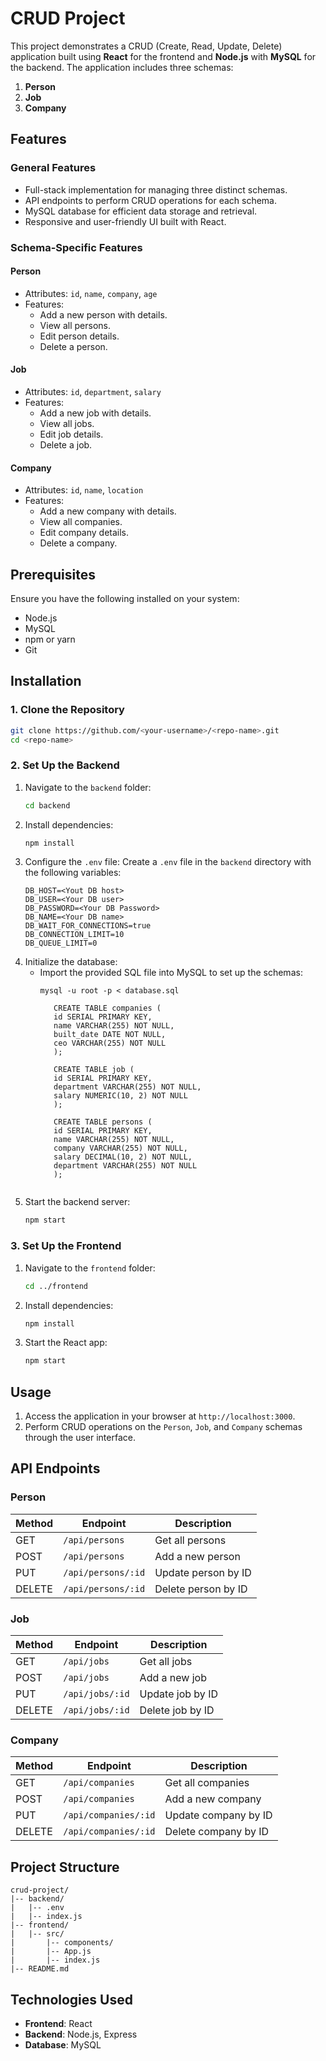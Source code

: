 # CRUD Project

This project demonstrates a CRUD (Create, Read, Update, Delete) application built using **React** for the frontend and **Node.js** with **MySQL** for the backend. The application includes three schemas:

1. **Person**
2. **Job**
3. **Company**

## Features

### General Features
- Full-stack implementation for managing three distinct schemas.
- API endpoints to perform CRUD operations for each schema.
- MySQL database for efficient data storage and retrieval.
- Responsive and user-friendly UI built with React.

### Schema-Specific Features

#### Person
- Attributes: `id`, `name`, `company`, `age`
- Features:
  - Add a new person with details.
  - View all persons.
  - Edit person details.
  - Delete a person.

#### Job
- Attributes: `id`, `department`, `salary`
- Features:
  - Add a new job with details.
  - View all jobs.
  - Edit job details.
  - Delete a job.

#### Company
- Attributes: `id`, `name`, `location`
- Features:
  - Add a new company with details.
  - View all companies.
  - Edit company details.
  - Delete a company.

## Prerequisites

Ensure you have the following installed on your system:

- Node.js
- MySQL
- npm or yarn
- Git

## Installation

### 1. Clone the Repository
```bash
git clone https://github.com/<your-username>/<repo-name>.git
cd <repo-name>
```

### 2. Set Up the Backend

1. Navigate to the `backend` folder:
   ```bash
   cd backend
   ```
2. Install dependencies:
   ```bash
   npm install
   ```
3. Configure the `.env` file:
   Create a `.env` file in the `backend` directory with the following variables:
   ```env
   DB_HOST=<Yout DB host>
   DB_USER=<Your DB user>
   DB_PASSWORD=<Your DB Password>
   DB_NAME=<Your DB name>
   DB_WAIT_FOR_CONNECTIONS=true
   DB_CONNECTION_LIMIT=10
   DB_QUEUE_LIMIT=0
   ```
4. Initialize the database:
   - Import the provided SQL file into MySQL to set up the schemas:
     ```
     mysql -u root -p < database.sql
     
        CREATE TABLE companies (
        id SERIAL PRIMARY KEY,
        name VARCHAR(255) NOT NULL,
        built_date DATE NOT NULL,
        ceo VARCHAR(255) NOT NULL
        );

        CREATE TABLE job (
        id SERIAL PRIMARY KEY,
        department VARCHAR(255) NOT NULL,
        salary NUMERIC(10, 2) NOT NULL
        );

        CREATE TABLE persons (
        id SERIAL PRIMARY KEY,
        name VARCHAR(255) NOT NULL,
        company VARCHAR(255) NOT NULL,
        salary DECIMAL(10, 2) NOT NULL,
        department VARCHAR(255) NOT NULL
        );

    ```
5. Start the backend server:
   ```bash
   npm start
   ```

### 3. Set Up the Frontend

1. Navigate to the `frontend` folder:
   ```bash
   cd ../frontend
   ```
2. Install dependencies:
   ```bash
   npm install
   ```
3. Start the React app:
   ```bash
   npm start
   ```

## Usage

1. Access the application in your browser at `http://localhost:3000`.
2. Perform CRUD operations on the `Person`, `Job`, and `Company` schemas through the user interface.

## API Endpoints

### Person
| Method | Endpoint              | Description              |
|--------|-----------------------|--------------------------|
| GET    | `/api/persons`        | Get all persons          |
| POST   | `/api/persons`        | Add a new person         |
| PUT    | `/api/persons/:id`    | Update person by ID      |
| DELETE | `/api/persons/:id`    | Delete person by ID      |

### Job
| Method | Endpoint              | Description              |
|--------|-----------------------|--------------------------|
| GET    | `/api/jobs`           | Get all jobs             |
| POST   | `/api/jobs`           | Add a new job            |
| PUT    | `/api/jobs/:id`       | Update job by ID         |
| DELETE | `/api/jobs/:id`       | Delete job by ID         |

### Company
| Method | Endpoint              | Description              |
|--------|-----------------------|--------------------------|
| GET    | `/api/companies`      | Get all companies        |
| POST   | `/api/companies`      | Add a new company        |
| PUT    | `/api/companies/:id`  | Update company by ID     |
| DELETE | `/api/companies/:id`  | Delete company by ID     |

## Project Structure

```plaintext
crud-project/
|-- backend/
|   |-- .env
|   |-- index.js
|-- frontend/
|   |-- src/
|       |-- components/
|       |-- App.js
|       |-- index.js
|-- README.md
```

## Technologies Used

- **Frontend**: React
- **Backend**: Node.js, Express
- **Database**: MySQL

